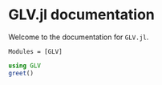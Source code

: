 # GLV.jl documentation

Welcome to the documentation for `GLV.jl`.


```@contents
Modules = [GLV]
```

```julia
using GLV
greet()
```
